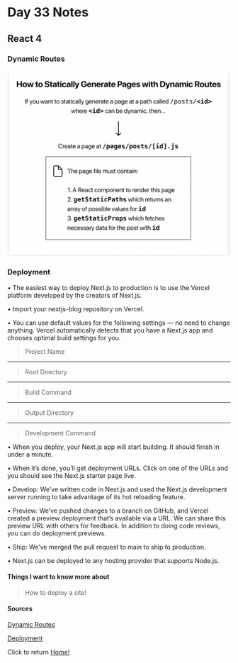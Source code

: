 # Day 33 Notes

## React 4

### Dynamic Routes

![Dynamic Route](dynamicRoute.png)

### Deployment

• The easiest way to deploy Next.js to production is to use the Vercel platform developed by the creators of Next.js.

• Import your nextjs-blog repository on Vercel.

• You can use default values for the following settings — no need to change anything. Vercel automatically detects that you have a Next.js app and chooses optimal build settings for you.

> Project Name
--------
> Root Directory
--------
> Build Command
--------
> Output Directory
--------
> Development Command

• When you deploy, your Next.js app will start building. It should finish in under a minute.

• When it’s done, you’ll get deployment URLs. Click on one of the URLs and you should see the Next.js starter page live.

• Develop: We’ve written code in Next.js and used the Next.js development server running to take advantage of its hot reloading feature.

• Preview: We’ve pushed changes to a branch on GitHub, and Vercel created a preview deployment that’s available via a URL. We can share this preview URL with others for feedback. In addition to doing code reviews, you can do deployment previews.

• Ship: We’ve merged the pull request to main to ship to production.

• Next.js can be deployed to any hosting provider that supports Node.js.

#### Things I want to know more about

> How to deploy a site!

#### Sources

[Dynamic Routes](https://nextjs.org/learn/basics/dynamic-routes/implement-getstaticprops)

[Deployment](https://nextjs.org/learn/basics/deploying-nextjs-app/finally)

Click to return [Home!](../README.md)
